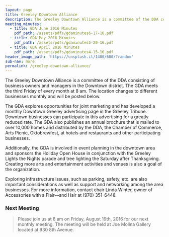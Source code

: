 ```yaml
---
layout: page
title: Greeley Downtown Alliance
description: The Greeley Downtown Alliance is a committee of the DDA consisting of business owners and managers in the Downtown district.
meeting_minutes:
  - title: GDA June 2016 Minutes
    pdf_path: /assets/pdfs/gdaminutes6-17-16.pdf
  - title: GDA May 2016 Minutes
    pdf_path: /assets/pdfs/gdaminutes5-20-16.pdf
  - title: GDA April 2016 Minutes
    pdf_path: /assets/pdfs/gdaminutes4-15-16.pdf
header_image_path: 'https://unsplash.it/1400/600/?random'
sub-nav: more
permalink: /greeley-downtown-alliance/
---
```



The Greeley Downtown Alliance is a committee of the DDA consisting of business owners and managers in the Downtown district. The GDA meets the third Friday of every month at 8 am. The location changes to different businesses monthly and will be posted below.

The GDA explores opportunities for joint marketing and has developed a monthly Downtown Greeley advertising page in the Greeley Tribune. Downtown businesses can participate in this advertising for a greatly reduced rate. The GDA also publishes an annual brochure that is mailed to over 10,000 homes and distributed by the DDA, the Chamber of Commerce, Arts Picnic, Oktobrewfest, at hotels and restaurants and other participating businesses.

Additionally, the GDA is involved in event planning in the downtown area and sponsors the Holiday Open House in conjunction with the Greeley Lights the Nights parade and tree lighting the Saturday after Thanksgiving. Creating more arts and entertainment activities and venues is also a goal of the organization.

Exploring infrastructure issues, such as parking, safety, etc. are also important considerations as well as support and networking among the area businesses. For more information, contact chair Linda Winter, owner of Accessories with a Flair—and Hair at (970) 351-6448.

### Next Meeting

> Please join us at 8 am on Friday, August 19th, 2016 for our next monthly meeting. The meeting will be held at Joe Molina Gallery located at 930 8th Avenue.